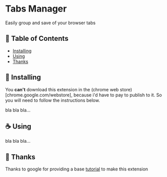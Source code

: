 # Tabs Manager
<!-- image -->
Easily group and save of your browser tabs

## 🚩 Table of Contents
- [Installing](#installing)
- [Using](#using)
- [Thanks](#thanks)


## 🚀 Installing
You **can't** download this extension in the (chrome web store)[chrome.google.com/webstore], because i'd have to pay to publish to it. So you will need to follow the instructions below.

bla bla bla...

## ☕️ Using
bla bla bla...

## 🙏 Thanks
Thanks to google for providing a base [tutorial](https://developer.chrome.com/docs/extensions/mv3/getstarted/tut-tabs-manager/) to make this extension
